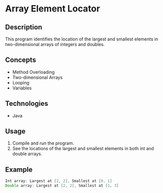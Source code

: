 # Array Element Locator

## Description

This program identifies the location of the largest and smallest elements in two-dimensional arrays of integers and doubles.

## Concepts

- Method Overloading
- Two-dimensional Arrays
- Looping
- Variables

## Technologies

- Java

## Usage

1. Compile and run the program.
2. See the locations of the largest and smallest elements in both int and double arrays.

## Example

```java
Int array: Largest at [2, 2], Smallest at [0, 1]
Double array: Largest at [2, 2], Smallest at [1, 3]
